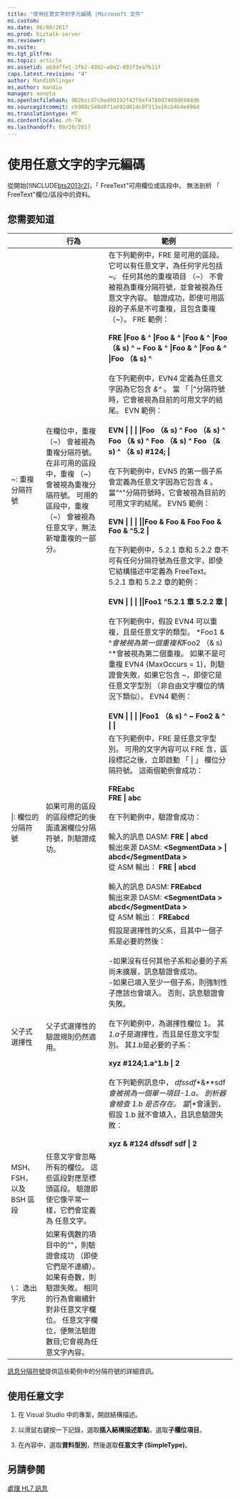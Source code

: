 ```yaml
---
title: "使用任意文字的字元編碼 |Microsoft 文件"
ms.custom: 
ms.date: 06/08/2017
ms.prod: biztalk-server
ms.reviewer: 
ms.suite: 
ms.tgt_pltfrm: 
ms.topic: article
ms.assetid: a69dffe1-3fb2-4902-a9a2-093f3ea7b11f
caps.latest.revision: "4"
author: MandiOhlinger
ms.author: mandia
manager: anneta
ms.openlocfilehash: 002bccd7c0ed00192f42f9ef478097409d698ddb
ms.sourcegitcommit: cb908c540d8f1a692d01dc8f313e16cb4b4e696d
ms.translationtype: MT
ms.contentlocale: zh-TW
ms.lasthandoff: 09/20/2017
---
```

# <a name="encoding-characters-using-free-text"></a>使用任意文字的字元編碼
從開始[!INCLUDE[bts2013r2](../../includes/bts2013r2-md.md)]，「 FreeText"可用欄位或區段中。 無法剖析 「 FreeText"欄位/區段中的資料。  
  
## <a name="what-you-need-to-know"></a>您需要知道  
  
||行為|範例|  
|-|--------------|-------------|  
|~: 重複分隔符號|在欄位中，重複 （~） 會被視為重複分隔符號。 在非可用的區段中，重複 （~） 會被視為重複分隔符號。 可用的區段中，重複 （~） 會被視為任意文字，無法新增重複的一部分。|在下列範例中，FRE 是可用的區段。 它可以有任意文字，為任何字元包括 ~。 任何其他的重複項目 （~） 不會被視為重複分隔符號，並會被視為任意文字內容。 驗證成功，即使可用區段的子系是不可重複，且包含重複 （~）。 FRE 範例：<br /><br /> **FRE &#124;Foo & ^ &#124;Foo & ^ &#124;Foo & ^ &#124;Foo （& s) ^ ~ Foo & ^ &#124;Foo & ^ &#124;Foo & ^ &#124;Foo （& s) ^**<br /><br /> 在下列範例中，EVN4 定義為任意文字因為它包含 *&^* 。 當 「 &#124;"分隔符號時，它會被視為目前的可用文字的結尾。 EVN 範例：<br /><br /> **EVN &#124; &#124; &#124; &#124;Foo （& s) ^ Foo （& s) ^ Foo （& s) ^ Foo （& s) ^ Foo （& s) ^ （& s) #124; &#124;**<br /><br /> 在下列範例中，EVN5 的第一個子系會定義為任意文字因為它包含 *&* 。 當"^"分隔符號時，它會被視為目前的可用文字的結尾。 EVN5 範例：<br /><br /> **EVN &#124; &#124; &#124; &#124;&#124;Foo & Foo & Foo Foo & Foo & ^5.2 &#124;**<br /><br /> 在下列範例中，5.2.1 章和 5.2.2 章不可有任何分隔符號為任意文字，即使它結構描述中定義為 FreeText。 5.2.1 章和 5.2.2 章的範例：<br /><br /> **EVN &#124; &#124; &#124; &#124;&#124;Foo1 ^5.2.1 章 5.2.2 章 &#124;**<br /><br /> 在下列範例中，假設 EVN4 可以重複，且是任意文字的類型。 *Foo1 & ^*會被視為第一個重複和*Foo2 （& s) ^*會被視為第二個重複。 如果不是可重複 EVN4 (MaxOccurs = 1)，則驗證會失敗，如果它包含 ~，即使它是任意文字型別 （非自由文字欄位的情況下類似）。 EVN4 範例：<br /><br /> **EVN &#124; &#124; &#124; &#124;Foo1 （& s) ^ ~ Foo2 & ^ &#124; &#124;**|  
|&#124;: 欄位的分隔符號|如果可用的區段的區段標記的後面遺漏欄位分隔符號，則驗證成功。|在下列範例中，FRE 是任意文字型別。 可用的文字內容可以 FRE 含，區段標記之後，立即啟動 「 &#124; 」 欄位分隔符號。 這兩個範例會成功：<br /><br /> **FREabc** <br /> **FRE &#124; abc**<br /><br /> 在下列範例中，驗證會成功：<br /><br /> 輸入的訊息 DASM: **FRE &#124; abcd**<br />輸出來源 DASM:  **\<SegmentData > &#124; abcd\</SegmentData >**<br />從 ASM 輸出： **FRE &#124; abcd**<br /><br /> 輸入的訊息 DASM: **FREabcd**<br />輸出來源 DASM:  **\<SegmentData > abcd\</SegmentData >**<br />從 ASM 輸出： **FREabcd**|  
|父子式選擇性|父子式選擇性的驗證規則仍然適用。|假設是選擇性的父系，且其中一個子系是必要的然後：<br /><br /> -如果沒有任何其他子系和必要的子系尚未擴展，訊息驗證會成功。<br />-如果已填入至少一個子系，則強制性子應該也會填入。 否則，訊息驗證會失敗。<br /><br /> 在下列範例中，為選擇性欄位 1。 其*1.a*子是選擇性，而且是任意文字型別。 其*1.b*是必要的子系：<br /><br /> **xyz #124;1.a^1.b &#124; 2**<br /><br /> 在下列範例訊息中， *dfssdf**&**sdf*會被視為一個單一項目-1.a。 剖析器會檢查 1.b 是否存在。 當*&#124;*會達到，假設 1.b 就不會填入，且訊息驗證失敗：<br /><br /> **xyz & #124 dfssdf sdf &#124; 2**|  
|MSH、 FSH，以及 BSH 區段|任意文字會忽略所有的欄位。 這些區段對應至標頭區段。 驗證即使它像平常一樣，它們會定義為 任意文字。||  
|\\： 逸出字元|如果有偶數的項目中的"\"，則驗證會成功 （即使它們是不連續）。 如果有奇數，則驗證失敗。 相同的行為會繼續針對非任意文字欄位。 任意文字欄位，便無法驗證數目;它會視為任意文字內容。||  
  
 [訊息分隔符號](../../adapters-and-accelerators/accelerator-hl7/message-delimiters.md)提供這些範例中的分隔符號的詳細資訊。  
  
## <a name="using-free-text"></a>使用任意文字  
  
1.  在 Visual Studio 中的專案，開啟結構描述。  
  
2.  以滑鼠右鍵按一下記錄，選取**插入結構描述節點**，選取**子欄位項目**。  
  
3.  在內容中，選取**資料型別**，然後選取**任意文字 (SimpleType)**。  
  
## <a name="see-also"></a>另請參閱  
 [處理 HL7 訊息](../../adapters-and-accelerators/accelerator-hl7/processing-hl7-messages.md)